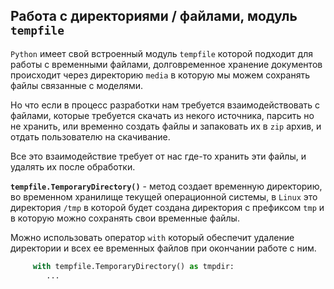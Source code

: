 Работа с директориями / файлами, модуль `tempfile`
---
`Python` имеет свой встроенный модуль `tempfile` которой подходит для работы с 
временными файлами, долговременное хранение документов происходит через директорию
`media` в которую мы можем сохранять файлы связанные с моделями.

Но что если в процесс разработки нам требуется взаимодействовать с файлами, которые 
требуется скачать из некого источника, парсить но не хранить, или временно создать
файлы и запаковать их в `zip` архив, и отдать пользователю на скачивание. 

Все это взаимодействие требует от нас где-то хранить эти файлы, и удалять их после 
обработки.

**`tempfile.TemporaryDirectory()`** - метод создает временную директорию, во временном
хранилище текущей операционной системы, в `Linux` это директория `/tmp` в которой будет 
создана директория с префиксом `tmp` и в которую можно сохранять свои временные файлы.

Можно использовать оператор `with` который обеспечит удаление директории и всех ее 
временных файлов при окончании работе с ним.
```python
     with tempfile.TemporaryDirectory() as tmpdir:
        ...
```



